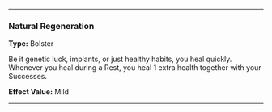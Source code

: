 ___
### Natural Regeneration
__Type:__ Bolster

Be it genetic luck, implants, or just healthy habits, you heal quickly. Whenever you heal during a Rest, you heal 1 extra health together with your Successes.

__Effect Value:__ Mild

___